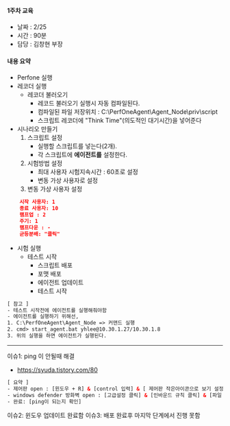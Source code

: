 #### 1주차 교육 
- 날짜 : 2/25
- 시간 : 90분
- 담당 : 김창현 부장

#### 내용 요약 
- Perfone 실행
- 레코더 실행
    - 레코더 불러오기 
        - 레코드 불러오기 실행시 자동 컴파일된다.
        - 컴파일된 파일 저장위치 : C:\PerfOneAgent\Agent_Node\priv\script
        - 스크립트 레코더에 "Think Time"(의도적인 대기시간)을 넣어준다
- 시나리오 만들기
    1. 스크립트 설정
        - 실행할 스크립트를 넣는다(2개). 
        - 각 스크립트에 <b>에이전트를</b> 설정한다.
    2. 시험방법 설정
        - 최대 사용자 시험지속시간 : 60초로 설정
        - 변동 가상 사용자로 설정
    3. 변동 가상 사용자 설정
```json
    시작 사용자: 1
    종료 사용자: 10
    램프업 : 2
    주기: 1
    램프다운 : -
    균등분배: "클릭"
```

   
- 시험 실행
    - 테스트 시작
        - 스크립트 배포
        - 포맷 배포
        - 에이전트 업데이트
        - 테스트 시작
```html
[ 참고 ]
- 테스트 시작전에 에이전트를 실행해줘야함
- 에이전트를 실행하기 위해선, 
1. C:\PerfOneAgent\Agent_Node => 커맨드 실행
2. cmd> start_agent.bat yhlee@10.30.1.27/10.30.1.8
3. 위의 실행을 하면 에이전트가 실행된다.
```




---
이슈1: ping 이 안될때 해결
 - https://syuda.tistory.com/80
 
 ```html
[ 요약 ]
- 제어판 open : [윈도우 + R] & [control 입력] & [ 제어판 작은아이콘으로 보기 설정 ]
- windows defender 방화벽 open : [고급설정 클릭] & [인바운드 규칙 클릭] & [파일 및 프린터 공유 & 우클릭 & 규칙사용 클릭 ]
- 완료: [ping이 되는지 확인]

```

이슈2: 윈도우 업데이트 완료함
이슈3: 배포 완료후 마지막 단계에서 진행 못함